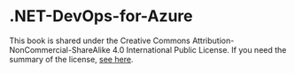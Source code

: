 # .NET-DevOps-for-Azure



This book is shared under the Creative Commons Attribution-NonCommercial-ShareAlike 4.0 International Public License. If you need the summary of the license, [see here](https://creativecommons.org/licenses/by-nc-sa/4.0/).
